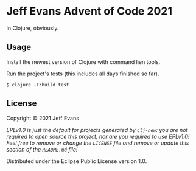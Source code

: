 # Jeff Evans Advent of Code 2021

In Clojure, obviously.

## Usage

Install the newest version of Clojure with command lien tools.

Run the project's tests (this includes all days finished so far).

    $ clojure -T:build test

## License

Copyright © 2021 Jeff Evans

_EPLv1.0 is just the default for projects generated by `clj-new`: you are not_
_required to open source this project, nor are you required to use EPLv1.0!_
_Feel free to remove or change the `LICENSE` file and remove or update this_
_section of the `README.md` file!_

Distributed under the Eclipse Public License version 1.0.

